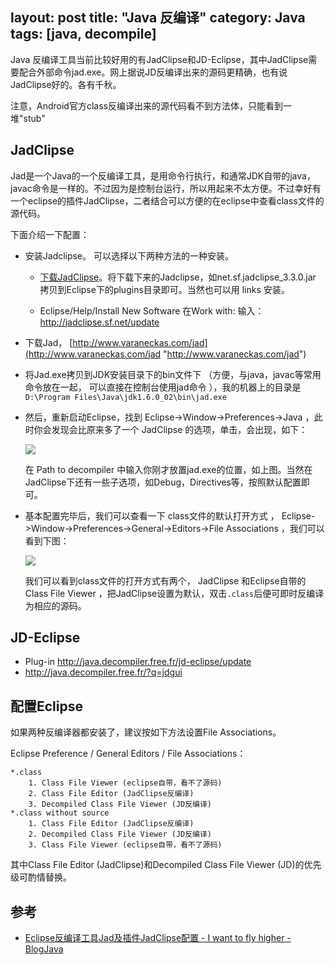 layout: post
title: "Java 反编译"
category: Java
tags: [java, decompile]
--- 
Java 反编译工具当前比较好用的有JadClipse和JD-Eclipse，其中JadClipse需要配合外部命令jad.exe。网上据说JD反编译出来的源码更精确，也有说JadClipse好的。各有千秋。

注意，Android官方class反编译出来的源代码看不到方法体，只能看到一堆"stub"

## JadClipse

Jad是一个Java的一个反编译工具，是用命令行执行，和通常JDK自带的java，javac命令是一样的。不过因为是控制台运行，所以用起来不太方便。不过幸好有一个eclipse的插件JadClipse，二者结合可以方便的在eclipse中查看class文件的源代码。

<!--more-->

下面介绍一下配置：   

- 安装Jadclipse。
    可以选择以下两种方法的一种安装。
    - [下载JadClipse](http://jadclipse.sourceforge.net/wiki/index.php/Main_Page#Download)。将下载下来的Jadclipse，如net.sf.jadclipse_3.3.0.jar 拷贝到Eclipse下的plugins目录即可。当然也可以用 links 安装。 
    
    - Eclipse/Help/Install New Software 在Work with: 输入：<http://jadclipse.sf.net/update>

- 下载Jad， [http://www.varaneckas.com/jad](http://www.varaneckas.com/jad "http://www.varaneckas.com/jad")

- 将Jad.exe拷贝到JDK安装目录下的bin文件下 （方便，与java，javac等常用命令放在一起， 可以直接在控制台使用jad命令 ），我的机器上的目录是`D:\Program Files\Java\jdk1.6.0_02\bin\jad.exe`   

- 然后，重新启动Eclipse，找到 Eclipse->Window->Preferences->Java ，此时你会发现会比原来多了一个 JadClipse 的选项，单击，会出现，如下： 

    ![](http://www.blogjava.net/images/blogjava_net/landon/jad.jpg)

    在 Path to decompiler 中输入你刚才放置jad.exe的位置，如上图。当然在JadClipse下还有一些子选项，如Debug，Directives等，按照默认配置即可。   

- 基本配置完毕后，我们可以查看一下 class文件的默认打开方式 ， Eclipse->Window->Preferences->General->Editors->File Associations ，我们可以看到下图：   

    ![](http://www.blogjava.net/images/blogjava_net/landon/jadclipse.jpg)

    我们可以看到class文件的打开方式有两个， JadClipse 和Eclipse自带的 Class  File Viewer ，把JadClipse设置为默认，双击`.class`后便可即时反编译为相应的源码。   

## JD-Eclipse

- Plug-in  http://java.decompiler.free.fr/jd-eclipse/update
- http://java.decompiler.free.fr/?q=jdgui

## 配置Eclipse

如果两种反编译器都安装了，建议按如下方法设置File Associations。

Eclipse Preference / General Editors / File Associations：

    *.class
        1. Class File Viewer (eclipse自带，看不了源码)
        2. Class File Editor (JadClipse反编译)
        3. Decompiled Class File Viewer (JD反编译)
    *.class without source
        1. Class File Editor (JadClipse反编译)
        2. Decompiled Class File Viewer (JD反编译)
        3. Class File Viewer (eclipse自带，看不了源码)

其中Class File Editor (JadClipse)和Decompiled Class File Viewer (JD)的优先级可酌情替换。

## 参考

- [Eclipse反编译工具Jad及插件JadClipse配置 - I want to fly higher - BlogJava](http://www.blogjava.net/landon/archive/2010/07/16/326294.html)

